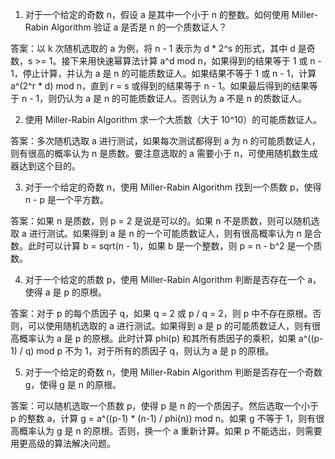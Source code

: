 

1. 对于一个给定的奇数 n，假设 a 是其中一个小于 n 的整数。如何使用 Miller-Rabin Algorithm 验证 a 是否是 n 的一个质数证人？

答案：以 k 次随机选取的 a 为例，将 n - 1 表示为 d * 2^s 的形式，其中 d 是奇数，s >= 1。接下来用快速幂算法计算 a^d mod n，如果得到的结果等于 1 或 n - 1，停止计算，并认为 a 是 n 的可能质数证人。如果结果不等于 1 或 n - 1，计算 a^(2^r * d) mod n，直到 r = s 或得到的结果等于 n - 1。如果最后得到的结果等于 n - 1，则仍认为 a 是 n 的可能质数证人。否则认为 a 不是 n 的质数证人。

2. 使用 Miller-Rabin Algorithm 求一个大质数（大于 10^10）的可能质数证人。 

答案：多次随机选取 a 进行测试，如果每次测试都得到 a 为 n 的可能质数证人，则有很高的概率认为 n 是质数。要注意选取的 a 需要小于 n，可使用随机数生成器达到这个目的。

3. 对于一个给定的奇数 n，使用 Miller-Rabin Algorithm 找到一个质数 p，使得 n - p 是一个平方数。

答案：如果 n 是质数，则 p = 2 是说是可以的。如果 n 不是质数，则可以随机选取 a 进行测试。如果得到 a 是 n 的一个可能质数证人，则有很高概率认为 n 是合数。此时可以计算 b = sqrt(n - 1)，如果 b 是一个整数，则 p = n - b^2 是一个质数。

4. 对于一个给定的质数 p，使用 Miller-Rabin Algorithm 判断是否存在一个 a，使得 a 是 p 的原根。

答案：对于 p 的每个质因子 q，如果 q = 2 或 p / q = 2，则 p 中不存在原根。否则，可以使用随机选取的 a 进行测试。如果得到 a 是 p 的可能质数证人，则有很高概率认为 a 是 p 的原根。此时计算 phi(p) 和其所有质因子的乘积，如果  a^((p-1) / q) mod p 不为 1，对于所有的质因子 q，则认为 a 是 p 的原根。

5. 对于一个给定的奇数 n，使用 Miller-Rabin Algorithm 判断是否存在一个奇数 g，使得 g 是 n 的原根。

答案：可以随机选取一个质数 p，使得 p 是 n 的一个质因子。然后选取一个小于 p 的整数 a，计算 g = a^((p-1) * (n-1) / phi(n)) mod n。如果 g 不等于 1，则有很高概率认为 g 是 n 的原根。否则，换一个 a 重新计算。如果 p 不能选出，则需要用更高级的算法解决问题。